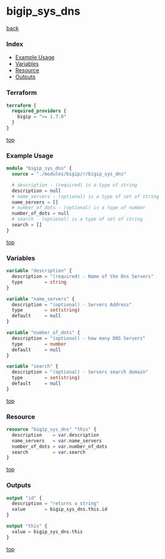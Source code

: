 # bigip_sys_dns

[back](../bigip.md)

### Index

- [Example Usage](#example-usage)
- [Variables](#variables)
- [Resource](#resource)
- [Outputs](#outputs)

### Terraform

```terraform
terraform {
  required_providers {
    bigip = ">= 1.7.0"
  }
}
```

[top](#index)

### Example Usage

```terraform
module "bigip_sys_dns" {
  source = "./modules/bigip/r/bigip_sys_dns"

  # description - (required) is a type of string
  description = null
  # name_servers - (optional) is a type of set of string
  name_servers = []
  # number_of_dots - (optional) is a type of number
  number_of_dots = null
  # search - (optional) is a type of set of string
  search = []
}
```

[top](#index)

### Variables

```terraform
variable "description" {
  description = "(required) - Name of the Dns Servers"
  type        = string
}

variable "name_servers" {
  description = "(optional) - Servers Address"
  type        = set(string)
  default     = null
}

variable "number_of_dots" {
  description = "(optional) - how many DNS Servers"
  type        = number
  default     = null
}

variable "search" {
  description = "(optional) - Servers search domain"
  type        = set(string)
  default     = null
}
```

[top](#index)

### Resource

```terraform
resource "bigip_sys_dns" "this" {
  description    = var.description
  name_servers   = var.name_servers
  number_of_dots = var.number_of_dots
  search         = var.search
}
```

[top](#index)

### Outputs

```terraform
output "id" {
  description = "returns a string"
  value       = bigip_sys_dns.this.id
}

output "this" {
  value = bigip_sys_dns.this
}
```

[top](#index)